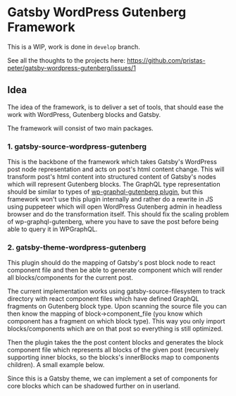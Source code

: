 # Gatsby WordPress Gutenberg Framework

This is a WIP, work is done in `develop` branch.

See all the thoughts to the projects here: https://github.com/pristas-peter/gatsby-wordpress-gutenberg/issues/1

## Idea

The idea of the framework, is to deliver a set of tools, that should ease the work with WordPress, Gutenberg blocks and Gatsby.

The framework will consist of two main packages.

### 1. gatsby-source-wordpress-gutenberg

This is the backbone of the framework which takes Gatsby's WordPress post node representation and acts on post's html content change. This will transform post's html content into structured content of Gatsby's nodes which will represent Gutenberg blocks. The GraphQL type representation should be similar to types of [wp-graphql-gutenberg plugin](https://github.com/pristas-peter/wp-graphql-gutenberg), but this framework won't use this plugin internally and rather do a rewrite in JS using puppeteer which will open WordPress Gutenberg admin in headless browser and do the transformation itself. This should fix the scaling problem of wp-graphql-gutenberg, where you have to save the post before being able to query it in WPGraphQL.

### 2. gatsby-theme-wordpress-gutenberg

This plugin should do the mapping of Gatsby's post block node to react component file and then be able to generate <Blocks> component which will render all blocks/components for the current post.

The current implementation works using gatsby-source-filesystem to track directory with react component files which have defined GraphQL fragments on Gutenberg block type. Upon scanning the source file you can then know the mapping of block->component_file (you know which component has a fragment on which block type). This way you only import blocks/components which are on that post so everything is still optimized.

Then the plugin takes the the post content blocks and generates the block component file which represents all blocks of the given post (recursively supporting inner blocks, so the blocks's innerBlocks map to components children). A small example below.

Since this is a Gatsby theme, we can implement a set of components for core blocks which can be shadowed further on in userland.

